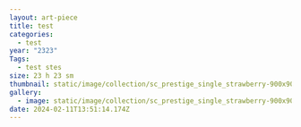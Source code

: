 ```yaml
---
layout: art-piece
title: test
categories:
  - test
year: "2323"
Tags:
  - test stes
size: 23 h 23 sm
thumbnail: static/image/collection/sc_prestige_single_strawberry-900x900.png
gallery:
  - image: static/image/collection/sc_prestige_single_strawberry-900x900.png
date: 2024-02-11T13:51:14.174Z
---
```

